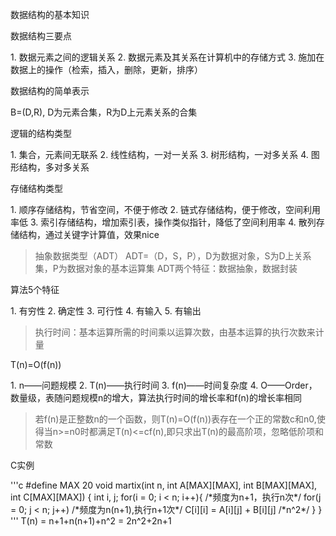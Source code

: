 数据结构的基本知识

<p>数据结构三要点</p>
1. 数据元素之间的逻辑关系
2. 数据元素及其关系在计算机中的存储方式
3. 施加在数据上的操作（检索，插入，删除，更新，排序）

<p>数据结构的简单表示</p>
B=(D,R), D为元素合集，R为D上元素关系的合集

<p>逻辑的结构类型</p>
1. 集合，元素间无联系
2. 线性结构，一对一关系
3. 树形结构，一对多关系
4. 图形结构，多对多关系

<p>存储结构类型</p>
1. 顺序存储结构，节省空间，不便于修改
2. 链式存储结构，便于修改，空间利用率低
3. 索引存储结构，增加索引表，操作类似指针，降低了空间利用率
4. 散列存储结构，通过关键字计算值，效果nice

>抽象数据类型（ADT）
ADT=（D，S，P），D为数据对象，S为D上关系集，P为数据对象的基本运算集
ADT两个特征：数据抽象，数据封装

<p>算法5个特征</p>
1. 有穷性
2. 确定性
3. 可行性
4. 有输入
5. 有输出

>执行时间：基本运算所需的时间乘以运算次数，由基本运算的执行次数来计量

<p>T(n)=O(f(n))</p>
1. n——问题规模
2. T(n)——执行时间
3. f(n)——时间复杂度
4. O——Order，数量级，表随问题规模n的增大，算法执行时间的增长率和f(n)的增长率相同

>若f(n)是正整数n的一个函数，则T(n)=O(f(n))表存在一个正的常数c和n0,使得当n>=n0时都满足T(n)<=cf(n),即只求出T(n)的最高阶项，忽略低阶项和常数


<p>C实例</p>
'''c
#define MAX 20
void martix(int n, int A[MAX][MAX], int B[MAX][MAX], int C[MAX][MAX])
{
    int i, j;
    for(i = 0; i < n; i++){                       /*频度为n+1，执行n次*/
        for(j = 0; j < n; j++)                    /*频度为n(n+1),执行n+1次*/
        C[i][i] = A[i][j] + B[i][j]               /*n^2*/
    }
}
'''
T(n) = n+1+n(n+1)+n^2 = 2n^2+2n+1



